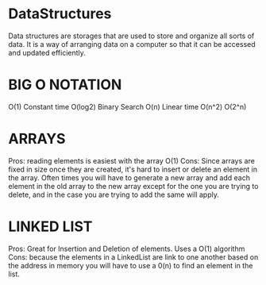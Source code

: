 # DataStructures
Data structures are storages that are used to store and organize all sorts of data. It is a way of arranging data on a computer so that it can be accessed and updated efficiently.

# BIG O NOTATION
O(1) Constant time
O(log2) Binary Search
O(n) Linear time
O(n^2)
O(2^n)

# ARRAYS
Pros: reading elements is easiest with the array O(1)
Cons: Since arrays are fixed in size once they are created, it's hard to insert or delete an element in the array. Often times you will have to generate a new array and add each element in the old array to the new array except for the one you are trying to delete, and in the case you are trying to add the same will apply.

# LINKED LIST
Pros: Great for Insertion and Deletion of elements. Uses a O(1) algorithm 
Cons: because the elements in a LinkedList are link to one another based on the address in memory you will have to use a 0(n) to find an element in the list. 
